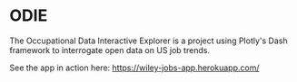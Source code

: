 # ODIE
The Occupational Data Interactive Explorer is a project using Plotly's Dash framework to interrogate open data on US job trends.

See the app in action here:
https://wiley-jobs-app.herokuapp.com/
